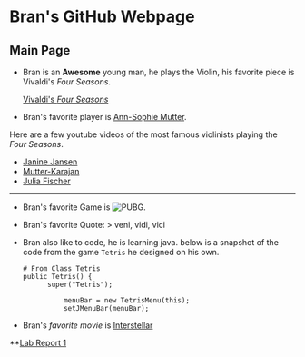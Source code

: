 # Bran's GitHub Webpage

## Main Page

* Bran is an **Awesome** young man, he plays the Violin, his favorite piece is Vivaldi's _Four Seasons_.

  [Vivaldi's _Four Seasons_](https://en.wikipedia.org/wiki/The_Four_Seasons_(Vivaldi))

* Bran's favorite player is [Ann-Sophie Mutter](https://en.wikipedia.org/wiki/Anne-Sophie_Mutter).

Here are a few youtube videos of the most famous violinists playing the _Four Seasons_.
- [Janine Jansen](https://www.youtube.com/watch?v=zzE-kVadtNw)
- [Mutter-Karajan](https://www.youtube.com/watch?v=FHDSKNjC3Oo)
- [Julia Fischer](https://www.youtube.com/watch?v=kS-W3lfcVvY)
---
* Bran's favorite Game is ![PUBG](https://cdn.now.gg/apps-content/com.tencent.ig/ogimage/pubg-mobile-resistance.jpg).

* Bran's favorite Quote: > veni, vidi, vici

* Bran also like to code, he is learning java. below is a snapshot of the code from the game `Tetris` he designed on his own.
  ```
  # From Class Tetris
  public Tetris() {
		super("Tetris");
			
			menuBar = new TetrisMenu(this);
			setJMenuBar(menuBar);
  ```

* Bran's _favorite movie_ is  [Interstellar](https://www.imdb.com/title/tt0816692/)

**[Lab Report 1]()